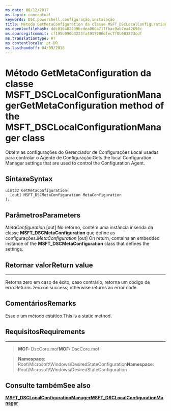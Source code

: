 ```yaml
---
ms.date: 06/12/2017
ms.topic: conceptual
keywords: DSC,powershell,configuração,instalação
title: Método GetMetaConfiguration da classe MSFT_DSCLocalConfigurationManager
ms.openlocfilehash: ddc016402239bcdea060a717fbac9ab7ea42698c
ms.sourcegitcommit: cf195b090b3223fa4917206dfec7f0b603873cdf
ms.translationtype: HT
ms.contentlocale: pt-BR
ms.lasthandoff: 04/09/2018
---
```

# <a name="getmetaconfiguration-method-of-the-msftdsclocalconfigurationmanager-class"></a><span data-ttu-id="4b222-103">Método GetMetaConfiguration da classe MSFT_DSCLocalConfigurationManager</span><span class="sxs-lookup"><span data-stu-id="4b222-103">GetMetaConfiguration method of the MSFT_DSCLocalConfigurationManager class</span></span>

<span data-ttu-id="4b222-104">Obtém as configurações do Gerenciador de Configurações Local usadas para controlar o Agente de Configuração.</span><span class="sxs-lookup"><span data-stu-id="4b222-104">Gets the local Configuration Manager settings that are used to control the Configuration Agent.</span></span>

<a name="syntax"></a><span data-ttu-id="4b222-105">Sintaxe</span><span class="sxs-lookup"><span data-stu-id="4b222-105">Syntax</span></span>
------

```mof
uint32 GetMetaConfiguration(
  [out] MSFT_DSCMetaConfiguration MetaConfiguration
);
```

<a name="parameters"></a><span data-ttu-id="4b222-106">Parâmetros</span><span class="sxs-lookup"><span data-stu-id="4b222-106">Parameters</span></span>
----------

<span data-ttu-id="4b222-107">*MetaConfiguration* \[out\] No retorno, contém uma instância inserida da classe **MSFT_DSCMetaConfiguration** que define as configurações.</span><span class="sxs-lookup"><span data-stu-id="4b222-107">*MetaConfiguration* \[out\] On return, contains an embedded instance of the **MSFT_DSCMetaConfiguration** class that defines the settings.</span></span>

## <a name="return-value"></a><span data-ttu-id="4b222-108">Retornar valor</span><span class="sxs-lookup"><span data-stu-id="4b222-108">Return value</span></span>
------------

<span data-ttu-id="4b222-109">Retorna zero em caso de êxito; caso contrário, retorna um código de erro.</span><span class="sxs-lookup"><span data-stu-id="4b222-109">Returns zero on success; otherwise returns an error code.</span></span>

## <a name="remarks"></a><span data-ttu-id="4b222-110">Comentários</span><span class="sxs-lookup"><span data-stu-id="4b222-110">Remarks</span></span>

<span data-ttu-id="4b222-111">Esse é um método estático.</span><span class="sxs-lookup"><span data-stu-id="4b222-111">This is a static method.</span></span>

## <a name="requirements"></a><span data-ttu-id="4b222-112">Requisitos</span><span class="sxs-lookup"><span data-stu-id="4b222-112">Requirements</span></span>
------------
><span data-ttu-id="4b222-113">**MOF:** DscCore.mof</span><span class="sxs-lookup"><span data-stu-id="4b222-113">**MOF:** DscCore.mof</span></span>

><span data-ttu-id="4b222-114">**Namespace**: Root\Microsoft\Windows\DesiredStateConfiguration</span><span class="sxs-lookup"><span data-stu-id="4b222-114">**Namespace**: Root\Microsoft\Windows\DesiredStateConfiguration</span></span>


## <a name="see-also"></a><span data-ttu-id="4b222-115">Consulte também</span><span class="sxs-lookup"><span data-stu-id="4b222-115">See also</span></span>


[<span data-ttu-id="4b222-116">**MSFT_DSCLocalConfigurationManager**</span><span class="sxs-lookup"><span data-stu-id="4b222-116">**MSFT_DSCLocalConfigurationManager**</span></span>](msft-dsclocalconfigurationmanager.md)